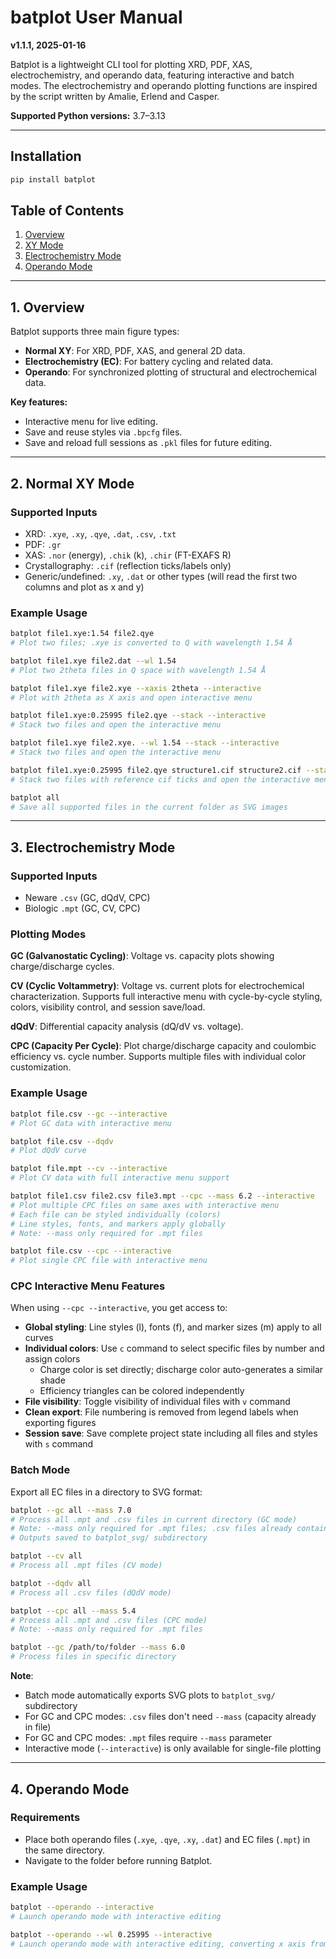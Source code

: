# batplot User Manual
**v1.1.1, 2025-01-16**

Batplot is a lightweight CLI tool for plotting XRD, PDF, XAS, electrochemistry, and operando data, featuring interactive and batch modes.
The electrochemistry and operando plotting functions are inspired by the script written by Amalie, Erlend and Casper.

**Supported Python versions:** 3.7–3.13

---

## Installation

```bash
pip install batplot
```

## Table of Contents

1. [Overview](#overview)
2. [XY Mode](#normal-xy-mode)
3. [Electrochemistry Mode](#electrochemistry-mode)
4. [Operando Mode](#operando-mode)

---

## 1. Overview

Batplot supports three main figure types:
- **Normal XY**: For XRD, PDF, XAS, and general 2D data.
- **Electrochemistry (EC)**: For battery cycling and related data.
- **Operando**: For synchronized plotting of structural and electrochemical data.

**Key features:**
- Interactive menu for live editing.
- Save and reuse styles via `.bpcfg` files.
- Save and reload full sessions as `.pkl` files for future editing.

---

## 2. Normal XY Mode

### Supported Inputs

- XRD: `.xye`, `.xy`, `.qye`, `.dat`, `.csv`, `.txt`
- PDF: `.gr`
- XAS: `.nor` (energy), `.chik` (k), `.chir` (FT-EXAFS R)
- Crystallography: `.cif` (reflection ticks/labels only)
- Generic/undefined: `.xy`, `.dat` or other types (will read the first two columns and plot as x and y)

### Example Usage

```bash
batplot file1.xye:1.54 file2.qye
# Plot two files; .xye is converted to Q with wavelength 1.54 Å

batplot file1.xye file2.dat --wl 1.54
# Plot two 2theta files in Q space with wavelength 1.54 Å

batplot file1.xye file2.xye --xaxis 2theta --interactive
# Plot with 2theta as X axis and open interactive menu

batplot file1.xye:0.25995 file2.qye --stack --interactive
# Stack two files and open the interactive menu

batplot file1.xye file2.xye. --wl 1.54 --stack --interactive
# Stack two files and open the interactive menu

batplot file1.xye:0.25995 file2.qye structure1.cif structure2.cif --stack --interactive
# Stack two files with reference cif ticks and open the interactive menu

batplot all
# Save all supported files in the current folder as SVG images
```

---

## 3. Electrochemistry Mode

### Supported Inputs

- Neware `.csv` (GC, dQdV, CPC)
- Biologic `.mpt` (GC, CV, CPC)

### Plotting Modes

**GC (Galvanostatic Cycling)**: Voltage vs. capacity plots showing charge/discharge cycles.

**CV (Cyclic Voltammetry)**: Voltage vs. current plots for electrochemical characterization. Supports full interactive menu with cycle-by-cycle styling, colors, visibility control, and session save/load.

**dQdV**: Differential capacity analysis (dQ/dV vs. voltage).

**CPC (Capacity Per Cycle)**: Plot charge/discharge capacity and coulombic efficiency vs. cycle number. Supports multiple files with individual color customization.

### Example Usage

```bash
batplot file.csv --gc --interactive
# Plot GC data with interactive menu

batplot file.csv --dqdv
# Plot dQdV curve

batplot file.mpt --cv --interactive
# Plot CV data with full interactive menu support

batplot file1.csv file2.csv file3.mpt --cpc --mass 6.2 --interactive
# Plot multiple CPC files on same axes with interactive menu
# Each file can be styled individually (colors)
# Line styles, fonts, and markers apply globally
# Note: --mass only required for .mpt files

batplot file.csv --cpc --interactive
# Plot single CPC file with interactive menu
```

### CPC Interactive Menu Features

When using `--cpc --interactive`, you get access to:
- **Global styling**: Line styles (l), fonts (f), and marker sizes (m) apply to all curves
- **Individual colors**: Use `c` command to select specific files by number and assign colors
  - Charge color is set directly; discharge color auto-generates a similar shade
  - Efficiency triangles can be colored independently
- **File visibility**: Toggle visibility of individual files with `v` command
- **Clean export**: File numbering is removed from legend labels when exporting figures
- **Session save**: Save complete project state including all files and styles with `s` command

### Batch Mode

Export all EC files in a directory to SVG format:

```bash
batplot --gc all --mass 7.0
# Process all .mpt and .csv files in current directory (GC mode)
# Note: --mass only required for .mpt files; .csv files already contain capacity data
# Outputs saved to batplot_svg/ subdirectory

batplot --cv all
# Process all .mpt files (CV mode)

batplot --dqdv all
# Process all .csv files (dQdV mode)

batplot --cpc all --mass 5.4
# Process all .mpt and .csv files (CPC mode)
# Note: --mass only required for .mpt files

batplot --gc /path/to/folder --mass 6.0
# Process files in specific directory
```

**Note**: 
- Batch mode automatically exports SVG plots to `batplot_svg/` subdirectory
- For GC and CPC modes: `.csv` files don't need `--mass` (capacity already in file)
- For GC and CPC modes: `.mpt` files require `--mass` parameter
- Interactive mode (`--interactive`) is only available for single-file plotting

---

## 4. Operando Mode

### Requirements

- Place both operando files (`.xye`, `.qye`, `.xy`, `.dat`) and EC files (`.mpt`) in the same directory.
- Navigate to the folder before running Batplot.

### Example Usage

```bash
batplot --operando --interactive
# Launch operando mode with interactive editing

batplot --operando --wl 0.25995 --interactive
# Launch operando mode with interactive editing, converting x axis from 2theta to Q space
```